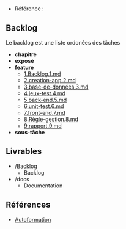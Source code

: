#  

- Référence :   

 

## Backlog 

Le backlog est une liste ordonées des tâches 

- **chapitre** 
- **exposé** 
- **feature** 
  - [1.Backlog.1.md](./Backlog/feature/1.Backlog.1.md) 
  - [2.creation-app.2.md](./Backlog/feature/2.creation-app.2.md) 
  - [3.base-de-données.3.md](./Backlog/feature/3.base-de-données.3.md) 
  - [4.jeux-test.4.md](./Backlog/feature/4.jeux-test.4.md) 
  - [5.back-end.5.md](./Backlog/feature/5.back-end.5.md) 
  - [6.unit-test.6.md](./Backlog/feature/6.unit-test.6.md) 
  - [7.front-end.7.md](./Backlog/feature/7.front-end.7.md) 
  - [8.Règle-gestion.8.md](./Backlog/feature/8.Règle-gestion.8.md) 
  - [9.rapport.9.md](./Backlog/feature/9.rapport.9.md) 
- **sous-tâche** 
## Livrables 

 

- /Backlog 
  - Backlog 
- /docs 
  - Documentation 
## Références 

 

- [Autoformation](#) 

